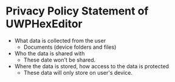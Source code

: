 # Privacy Policy Statement of UWPHexEditor


* What data is collected from the user 
  * Documents (device folders and files)
* Who the data is shared with
  * These date won't be shared.
* Where the data is stored, how access to the data is protected
  * These data will only store on user's device.
